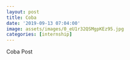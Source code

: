```yaml
---
layout: post
title: Coba
date: '2019-09-13 07:04:00'
image: assets/images/0_eU1r32QSMgpKEz95.jpg
categories: [internship]
---
```


Coba Post

